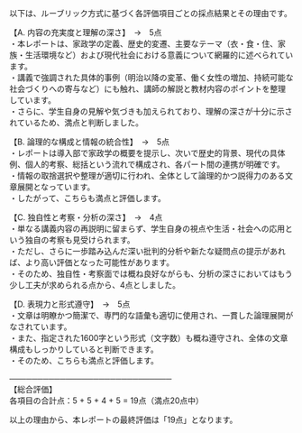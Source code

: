 以下は、ルーブリック方式に基づく各評価項目ごとの採点結果とその理由です。

【A. 内容の充実度と理解の深さ】　→　5点  
・本レポートは、家政学の定義、歴史的変遷、主要なテーマ（衣・食・住、家族・生活環境など）および現代社会における意義について網羅的に述べられています。  
・講義で強調された具体的事例（明治以降の変革、働く女性の増加、持続可能な社会づくりへの寄与など）にも触れ、講師の解説と教材内容のポイントを整理しています。  
・さらに、学生自身の見解や気づきも加えられており、理解の深さが十分に示されているため、満点と判断しました。

【B. 論理的な構成と情報の統合性】　→　5点  
・レポートは導入部で家政学の概要を提示し、次いで歴史的背景、現代の具体例、個人的考察、総括という流れで構成され、各パート間の連携が明確です。  
・情報の取捨選択や整理が適切に行われ、全体として論理的かつ説得力のある文章展開となっています。  
・したがって、こちらも満点と評価します。

【C. 独自性と考察・分析の深さ】　→　4点  
・単なる講義内容の再説明に留まらず、学生自身の視点や生活・社会への応用という独自の考察も見受けられます。  
・ただし、さらに一歩踏み込んだ深い批判的分析や新たな疑問点の提示があれば、より高い評価となった可能性があります。  
・そのため、独自性・考察面では概ね良好ながらも、分析の深さにおいてはもう少し工夫が求められる点から、4点としました。

【D. 表現力と形式遵守】　→　5点  
・文章は明瞭かつ簡潔で、専門的な語彙も適切に使用され、一貫した論理展開がなされています。  
・また、指定された1600字という形式（文字数）も概ね遵守され、全体の文章構成もしっかりしていると判断できます。  
・そのため、こちらも満点と評価します。

─────────────────────────────  
【総合評価】  
各項目の合計点：5 + 5 + 4 + 5 = 19点（満点20点中）

以上の理由から、本レポートの最終評価は「19点」となります。